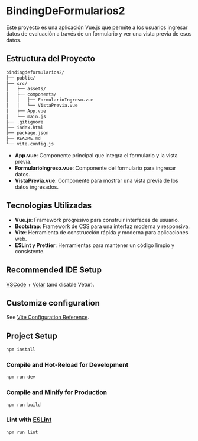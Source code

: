 # BindingDeFormularios2

Este proyecto es una aplicación Vue.js que permite a los usuarios ingresar datos de evaluación a través de un formulario y ver una vista previa de esos datos.

## Estructura del Proyecto

```sh
bindingdeformularios2/
├── public/
├── src/
│   ├── assets/
│   ├── components/
│   │   ├── FormularioIngreso.vue
│   │   └── VistaPrevia.vue
│   ├── App.vue
│   └── main.js
├── .gitignore
├── index.html
├── package.json
├── README.md
└── vite.config.js
```

- **App.vue**: Componente principal que integra el formulario y la vista previa.
- **FormularioIngreso.vue**: Componente del formulario para ingresar datos.
- **VistaPrevia.vue**: Componente para mostrar una vista previa de los datos ingresados.

## Tecnologías Utilizadas
- **Vue.js**: Framework progresivo para construir interfaces de usuario.
- **Bootstrap**: Framework de CSS para una interfaz moderna y responsiva.
- **Vite**: Herramienta de construcción rápida y moderna para aplicaciones web.
- **ESLint y Prettier**: Herramientas para mantener un código limpio y consistente.

## Recommended IDE Setup

[VSCode](https://code.visualstudio.com/) + [Volar](https://marketplace.visualstudio.com/items?itemName=Vue.volar) (and disable Vetur).

## Customize configuration

See [Vite Configuration Reference](https://vitejs.dev/config/).

## Project Setup

```sh
npm install
```

### Compile and Hot-Reload for Development

```sh
npm run dev
```

### Compile and Minify for Production

```sh
npm run build
```

### Lint with [ESLint](https://eslint.org/)

```sh
npm run lint
```
